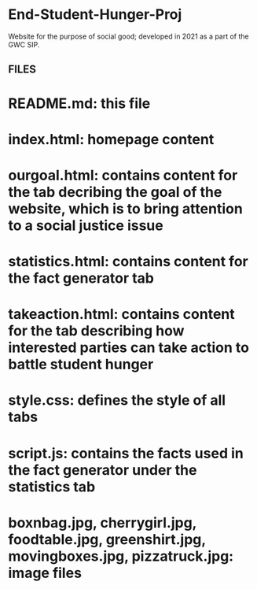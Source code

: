 # End-Student-Hunger-Proj
Website for the purpose of social good; developed in 2021 as a part of the GWC SIP.

FILES
-------------------------
# README.md: this file
# index.html: homepage content
# ourgoal.html: contains content for the tab decribing the goal of the website, which is to bring attention to a social justice issue
# statistics.html: contains content for the fact generator tab
# takeaction.html: contains content for the tab describing how interested parties can take action to battle student hunger
# style.css: defines the style of all tabs
# script.js: contains the facts used in the fact generator under the statistics tab
# boxnbag.jpg, cherrygirl.jpg, foodtable.jpg, greenshirt.jpg, movingboxes.jpg, pizzatruck.jpg: image files
